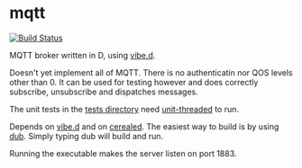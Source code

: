 mqtt
=============
[![Build Status](https://travis-ci.org/atilaneves/mqtt.png?branch=master)](https://travis-ci.org/atilaneves/mqtt)

MQTT broker written in D, using [vibe.d](https://github.com/rejectedsoftware/vibe.d).

Doesn't yet implement all of MQTT. There is no authenticatin nor QOS levels other than 0.
It can be used for testing however and does correctly subscribe, unsubscribe and
dispatches messages.

The unit tests in the [tests directory](tests) need
[unit-threaded](https://github.com/atilaneves/unit-threaded) to run.

Depends on [vibe.d](https://github.com/rejectedsoftware/vibe.d) and on
[cerealed](https://github.com/atilaneves/cerealed).
The easiest way to build is by using
[dub](https://github.com/rejectedsoftware/dub). Simply typing dub will build and run.

Running the executable makes the server listen on port 1883.